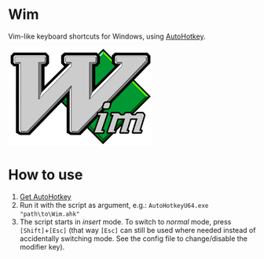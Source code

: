 Wim
===

Vim-like keyboard shortcuts for Windows, using [AutoHotkey](https://www.autohotkey.com/).

<a href="./img"><img src="./img/logo.png" height="200"></a>


How to use
==========

1. [Get AutoHotkey](https://www.autohotkey.com/download/)
2. Run it with the script as argument, e.g.: `AutoHotkeyU64.exe "path\to\Wim.ahk"`
3. The script starts in *insert* mode. To switch to *normal* mode, press `[Shift]`+`[Esc]` (that way `[Esc]` can still be used where needed instead of accidentally switching mode. See the config file to change/disable the modifier key).
